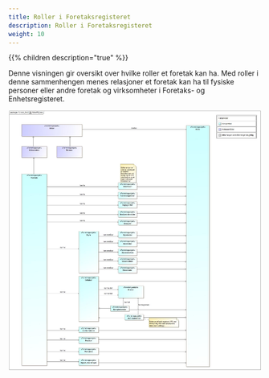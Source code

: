 ```yaml
---
title: Roller i Foretaksregisteret
description: Roller i Foretaksregisteret
weight: 10
---
```


{{% children description="true" %}}

Denne visningen gir oversikt over hvilke roller et foretak kan ha. Med roller i denne sammenhengen menes relasjoner et foretak kan ha til fysiske personer eller andre foretak og virksomheter i Foretaks- og Enhetsregisteret.

![RollerFR](https://github.com/brreg/informasjonsmodeller/blob/main/foretaksregisteret/forretningsobjektmodeller/RollerFR.jpg?raw=true)



